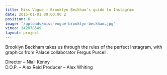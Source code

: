 ```yaml
---
title: Miss Vogue — Brooklyn Beckham's guide to Instagram
date: 2015-01-01 00:00:00 Z
position: 6
image: "/uploads/miss-vogue-brooklyn-beckham.jpg"
vimeo: 142878549
layout: project
---
```


Brooklyn Beckham takes us through the rules of the perfect Instagram, with graphics from Palace collaborator Fergus Purcell.

Director – Niall Kenny  
D.O.P. – Alex Reid 
Producer – Alex Whiting 
